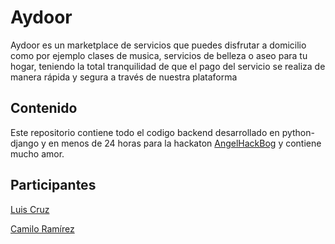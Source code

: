 # Aydoor

Aydoor es un marketplace de servicios que puedes disfrutar a domicilio como por ejemplo clases de musica, servicios de belleza o aseo para tu hogar, teniendo la total tranquilidad de que el pago del servicio se realiza de manera rápida y segura a través de nuestra plataforma

## Contenido

Este repositorio contiene todo el codigo backend desarrollado en python-django y en menos de 24 horas para la hackaton [AngelHackBog](http://www.hackathon.io/angelhack-bogota) y contiene mucho amor.

## Participantes

[Luis Cruz](https://github.com/cruzlutor)

[Camilo Ramírez](https://github.com/camilortte)

